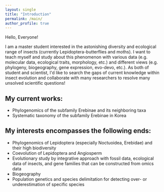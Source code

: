 ```yaml
---
layout: single
title: "Introduction"
permalink: /main/
author_profile: true
---
```


Hello, Everyone!

I am a master student interested in the astonishing diversity and ecological range of insects (currently Lepidoptera-butterflies and moths). I want to teach myself and study about this phenomenon with various data (e.g. molecular data, ecological traits, morphology, etc.) and different views (e.g. phylogeny, biogeography, gene expression, evo-devo, etc.). As both of student and scientist, I'd like to search the gaps of current knowledge within insect evolution and collaborate with many researchers to resolve many unsolved scientific questions!

## My current works:
- Phylogenomics of the subfamily Erebinae and its neighboring taxa
- Systematic taxonomy of the subfamily Erebinae in Korea

## My interests encompasses the following ends:
-	Phylogenomics of Lepidoptera (especially Noctuoidea, Erebidae) and their high biodiversity
-	Coevolution of Lepidoptera and Angiosperm
-	Evolutionary study by integrative approach with fossil data, ecological data of insects, and gene families that can be constructed from omics data
-	Biogeography
-	Population genetics and species delimitation for detecting over- or underestimation of specific species
